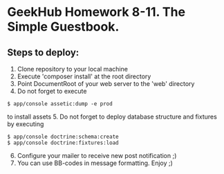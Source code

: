 GeekHub Homework 8-11. The Simple Guestbook.
========================

## Steps to deploy: ##

1. Clone repository to your local machine
2. Execute 'composer install' at the root directory
3. Point DocumentRoot of your web server to the 'web' directory
4. Do not forget to execute
 ```
 $ app/console assetic:dump -e prod
 ```
to install assets
5. Do not forget to deploy database structure and fixtures by executing
 ~~~
 $ app/console doctrine:schema:create
 $ app/console doctrine:fixtures:load
 ~~~
6. Configure your mailer to receive new post notification ;)
7. You can use BB-codes in message formatting. Enjoy ;)
